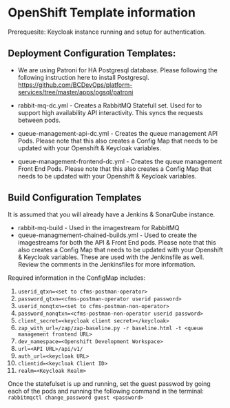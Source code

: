 # OpenShift Template information

Prerequesite: Keycloak instance running and setup for authentication.

## Deployment Configuration Templates:

- We are using Patroni for HA Postgresql database. Please following the following instruction here to install Postgresql. https://github.com/BCDevOps/platform-services/tree/master/apps/pgsql/patroni

- rabbit-mq-dc.yml - Creates a RabbitMQ Statefull set. Used for to support high availability API interactivity. This syncs the requests between pods.
- queue-management-api-dc.yml - Creates the queue management API Pods. Please note that this also creates a Config Map that needs to be updated with your Openshift & Keycloak variables.
- queue-management-frontend-dc.yml - Creates the queue management Front End Pods. Please note that this also creates a Config Map that needs to be updated with your Openshift & Keycloak variables.

## Build Configuration Templates

It is assumed that you will already have a Jenkins & SonarQube instance.

- rabbit-mq-build - Used in the imagestream for RabbitMQ
- queue-managmement-chained-builds.yml - Used to create the imagestreams for both the API & Front End pods. Please note that this also creates a Config Map that needs to be updated with your Openshift & Keycloak variables. These are used with the Jenkinsfile as well. Review the comments in the Jenkinsfiles for more information.

Required information in the ConfigMap includes:

1. `userid_qtxn=<set to cfms-postman-operator>`
1. `password_qtxn=<cfms-postman-operator userid password>`
1. `userid_nonqtxn=<set to cfms-postman-non-operator>`
1. `password_nonqtxn=<cfms-postman-non-operator userid password>`
1. `client_secret=<keycloak client secret></keycloak>`
1. `zap_with_url=/zap/zap-baseline.py -r baseline.html -t <queue management frontend URL>`
1. `dev_namespace=<Openshift Development Workspace>`
1. `url=<API URL>/api/v1/`
1. `auth_url=<keycloak URL>`
1. `clientid=<keycloak Client ID>`
1. `realm=<Keycloak Realm>`

Once the statefulset is up and running, set the guest passwod by going each of the pods and running the following command in the terminal:
`rabbitmqctl change_password guest <password>`
